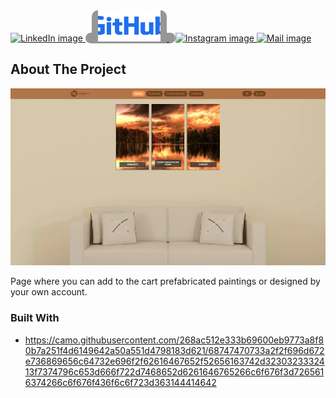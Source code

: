 <a href="https://www.linkedin.com/in/giulianoconti/" target="_blank">
<img src="https://www.svgrepo.com/show/303172/linkedin-logo.svg" alt="LinkedIn image" title="LinkedIn">
</a>
<a href="https://github.com/giulianoconti" target="_blank" style="background-color: rgb(150,150,150);
  border-radius: 10px;
  height: 50px;
  object-fit: cover;
  padding: 0 10px;
  width: 100px;">
<img style="background-color: rgb(150,150,150);
  border-radius: 10px;
  height: 50px;
  object-fit: cover;
  padding: 0 10px;
  width: 100px;" src="https://raw.githubusercontent.com/giulianoconti/api/main/svgs/github.svg" alt="GitHub image" title="GitHub">
</a>
<a href="https://www.instagram.com/giulianocontii/" target="_blank">
<img src="https://www.svgrepo.com/show/303140/instagram-logo.svg" alt="Instagram image" title="Instagram">
</a>
<a href="mailto:giuliconti1@gmail.com" target="_blank">
<img src="https://cdn.cdnlogo.com/logos/g/56/gmail.png" alt="Mail image" title="Mail">
</a>

## About The Project

![COPICTI](https://raw.githubusercontent.com/giulianoconti/api/main/imagesProjects/images_956x538/copicti_956x538.webp?raw=true)

Page where you can add to the cart prefabricated paintings or designed by your own account.



### Built With

* https://camo.githubusercontent.com/268ac512e333b69600eb9773a8f80b7a251f4d6149642a50a551d4798183d621/68747470733a2f2f696d672e736869656c64732e696f2f62616467652f52656163742d3230323332413f7374796c653d666f722d7468652d6261646765266c6f676f3d7265616374266c6f676f436f6c6f723d363144414642
